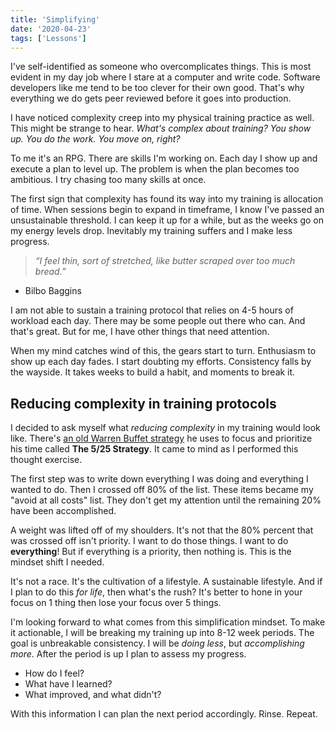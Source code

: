 ```yaml
---
title: 'Simplifying'
date: '2020-04-23'
tags: ['Lessons']
---
```


I've self-identified as someone who overcomplicates things. This is most evident
in my day job where I stare at a computer and write code. Software developers
like me tend to be too clever for their own good. That's why everything we do
gets peer reviewed before it goes into production.

I have noticed complexity creep into my physical training practice as well. This
might be strange to hear. _What's complex about training? You show up. You do
the work. You move on, right?_

To me it's an RPG. There are skills I'm working on. Each day I show up and
execute a plan to level up. The problem is when the plan becomes too ambitious.
I try chasing too many skills at once.

The first sign that complexity has found its way into my training is allocation
of time. When sessions begin to expand in timeframe, I know I've passed an
unsustainable threshold. I can keep it up for a while, but as the weeks go on my
energy levels drop. Inevitably my training suffers and I make less progress.

> _“I feel thin, sort of stretched, like butter scraped over too much bread.”_

- Bilbo Baggins

I am not able to sustain a training protocol that relies on 4-5 hours of
workload each day. There may be some people out there who can. And that's great.
But for me, I have other things that need attention.

When my mind catches wind of this, the gears start to turn. Enthusiasm to show
up each day fades. I start doubting my efforts. Consistency falls by the
wayside. It takes weeks to build a habit, and moments to break it.

## Reducing complexity in training protocols

I decided to ask myself what _reducing complexity_ in my training would look
like. There's
[an old Warren Buffet strategy](https://www.mayooshin.com/buffett-5-25-rule/) he
uses to focus and prioritize his time called **The 5/25 Strategy**. It came to
mind as I performed this thought exercise.

The first step was to write down everything I was doing and everything I wanted
to do. Then I crossed off 80% of the list. These items became my "avoid at all
costs" list. They don't get my attention until the remaining 20% have been
accomplished.

A weight was lifted off of my shoulders. It's not that the 80% percent that was
crossed off isn't priority. I want to do those things. I want to do
**everything**! But if everything is a priority, then nothing is. This is the
mindset shift I needed.

It's not a race. It's the cultivation of a lifestyle. A sustainable lifestyle.
And if I plan to do this _for life_, then what's the rush? It's better to hone
in your focus on 1 thing then lose your focus over 5 things.

I'm looking forward to what comes from this simplification mindset. To make it
actionable, I will be breaking my training up into 8-12 week periods. The goal
is unbreakable consistency. I will be _doing less_, but _accomplishing more_.
After the period is up I plan to assess my progress.

- How do I feel?
- What have I learned?
- What improved, and what didn't?

With this information I can plan the next period accordingly. Rinse. Repeat.
